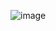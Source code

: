 
![image](https://github.com/hanjungeun0909/Level1/assets/132903726/66cdf700-56cd-41f0-83c5-dcdcd113d0c5)
